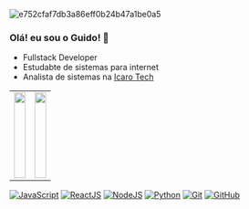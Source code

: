 ![e752cfaf7db3a86eff0b24b47a1be0a5](https://radio.x-team.com/_next/static/image/src/assets/themes/matrix.e752cfaf7db3a86eff0b24b47a1be0a5.gif)

### Olá! eu sou o Guido! 👋

- Fullstack Developer
- Estudabte de sistemas para internet 
- Analista de sistemas na <a href="https://github.com/IcaroTech">Icaro Tech</a>

<center>    
   <table align="center">
        <tr>
            <td align="left">
                <img height=150 width="100%" align="center" src="https://github-readme-stats.vercel.app/api/top-langs/?username=GuidoEduardo&count_private=true&hide_border=true&theme=dracula&layout=compact&bg_color=FFFF0000" />
            </td>
            <td align="right">
                <img height=150 width="100%" align="center" src="https://github-readme-stats.vercel.app/api?username=GuidoEduardo&show_icons=true&theme=dracula&border_color=61dafb&hide_border=true&bg_color=FFFF0000" />
            </td>
        </tr>
    </table>
</center>
  
[![JavaScript](https://img.shields.io/badge/-JavaScript-F7DF1E?style=flat-square&logo=javascript&logoColor=white)](https://javascript.com/)
[![ReactJS](https://img.shields.io/badge/-ReactJS-61DAFB?style=flat-square&logo=react&logoColor=white)](https://reactjs.org/)
[![NodeJS](https://img.shields.io/badge/-NodeJS-339933?style=flat-square&logo=node.js&logoColor=white)](https://nodejs.org/)
[![Python](https://img.shields.io/badge/-Python-3776AB?style=flat-square&logo=python&logoColor=white)](https://python.org/)
[![Git](https://img.shields.io/badge/-Git-F05032?style=flat-square&logo=git&logoColor=white)](https://git-scm.com/)
[![GitHub](https://img.shields.io/badge/-GitHub-181717?style=flat-square&logo=github)](https://github.com/)

